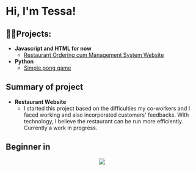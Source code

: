 <h1>Hi, I'm Tessa!</h1>

<h2>👨‍💻Projects:</h2>

- <b>Javascript and HTML for now</b>
  - [Restaurant Ordering cum Management System Website](https://github.com/sawpykt/res_realthai_project)
- <b>Python</b>
  - [Simple pong game](https://github.com/sawpykt/pygame_projects)

<h2>Summary of project</h2>

- <b>Restaurant Website</b>
  - I started this project based on the difficulties my co-workers and I faced working and also incorporated customers' feedbacks. With technology, I believe the restaurant can be run more efficiently. Currently a work in progress.

<h2>Beginner in</h2>
<p align="center">
  <a href="https://skillicons.dev">
    <img src="https://skillicons.dev/icons?i=html,css,javascript,python,mysql" />
  </a>
</p>





